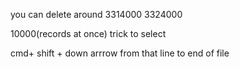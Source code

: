 you can delete around
3314000
3324000

10000(records at once)
trick to select

cmd+ shift + down arrrow from that line to end of file

